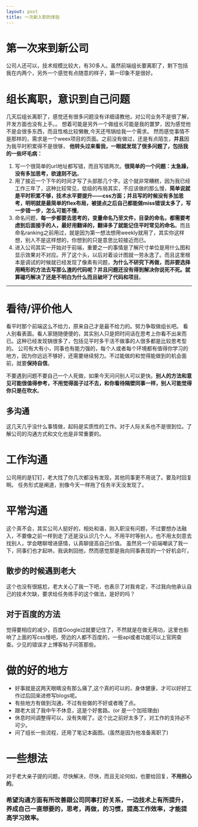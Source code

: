 ```yaml
---
layout: post
title: 一次新入职的体验
---
```


# 第一次来到新公司
公司人还可以，技术规模比较大，有30多人。虽然前端组长要离职了，剩下包括我在内两个，另外一个感觉有点随意的样子，第一印象不是很好。


# 组长离职，意识到自己问题
几天后组长离职了，感觉还有很多问题没有详细请教他，对公司业务不是很了解，开发方面也没有上手。。
想着可能是另外一个做组长可能是我的噩梦，因为感觉他不是会很多东西，而且性格比较懒散,今天还甩锅给我一个需求。
然而感觉事情不是那样的，需求是一个weex项目的页面。之前没有做过，还是有点陌生，**并且**因为我平时积累得不是很够，
**他转头过来看我，一眼就发现了很多问题了，包括我的一些坏毛病：**
1. 写一个很简单的url地址都写错，而且写错两次。**很简单的一个问题：太急躁，没有多加思考，欲速则不达**。
2. 用了接近一个下午的时间才写了头部那几个字。这个就非常糟糕，因为我已经工作三年了，这种比较常见，低级的布局其实，不应该做的那么慢，**简单说就是平时积累不够，技术水平要提升——css方面；并且写的时候没有多加思考，明明就是最简单的flex布局，被提点之后自己都能做miss错误太多了，写一步错一步，怎么可能不慢**。
3. 命名问题，**每一步都要去思考的，变量命名乃至文件，目录的命名，都需要考虑到后面接手的人，最好用翻译的，翻译多了就能记住平时常见的命名**。而且命名ranking之前用过，就是因为第一想法想用weekly就用了，其实你这样想，别人不是这样想的，你想到的只是意思比较接近而已。
4. 进入公司其实一开始对于前端，重要之一的事情是了解尺寸单位是用什么图和显示效果对不对应。开了这个头，以后对着设计图就一劳永逸了。而且这里根本是调试的时候就已经发现了像素有问题，**为什么不研究下再做，而非要选择用畸形的方法去写那么渣的代码呢？并且问题还没有得到解决你说死不死。就算碰巧解决了还是不明白为什么而且破坏了代码和项目**。

---

# 看待/评价他人
看平时那个前端这么不给力，原来自己才是最不给力的。努力争取做组长吧。
看人别看表面。看人家随随便便的，其实别人只是把时间话在思考上你看不出来而已。这种已经发现锅很多了，包括见平时多干活不做事的人很多都是比较思考型的。
公司有大有小，同事也有能力强的，每个人或者每个环境都有值得你学习的地方，因为你远远不够好，还需要继续努力。不过能做的和觉得能做到的机会面前，就要**保持自信**。

不要遇到问题不要自己一个人死做，如果今天问问别人可以更快。**别人的方法和意见可能很值得参考，不用觉得面子过不去，和你看待隔壁同事一样，别人可能觉得你只是在吹水**。

## 多沟通
这几天几乎没什么事情做，起码是实质性的工作。对于人际关系也不是很到位。了解公司的沟通方式和文化也是非常重要的。

# 工作沟通
公司用的是钉钉，老大找了你几次都没有发现，其他同事更不用说了。要及时回复啊。
任务形式是阐道，别像今天一样拖了任务半天没发现了。

# 平常沟通
这个真不会，其实公司人挺好的，相处和谐，刚入职没有问题，不过要想办法融入，不要像之前一样到走了还是没认识几个人。不用平时等别人，也不用太刻意去找别人，学会瞎聊增进感情，认真聊提高自己价值。
虽然另一个前端嘲讽了我一下，同事们也才起哄，我讽刺回他，然而感觉那是我向同事表现的一个好机会吖，

## 散步的时候遇到老大
这个也没有很尴尬，老大关心了我一下吧，也表示了对我肯定，不过我向他承认自己的技术欠缺，要求给任务练手的这个做法，是好的吗？

## 对于百度的方法
觉得要相应的减少，百度Google过就要记住了，不然就是在做无用功，这里也影响了上面的写css慢吧，旁边的人都不百度的，一些api或者功能可以上官网查查。少见的错误才上博客帖子问答那些。

# 做的好的地方
- 好事就是这两天眼睛没有那么痛了,这个真的可以的，身体健康，才可以好好工作过后回来进修写blogs呢。
- 有些地方有做到沟通，不过有些做的不好或者晚了点。
- 跟老大说了我中午不休息，这是个好套路。(or 是一个加班理由)
- 休息时间调整得可以，没有失眠了。这个比之前好太多了，对工作的支持必不可少。
- 问了组长一些流程，还用了笔记本画图。(虽然是因为他准备离职了)

# 一些想法
对于老大亲子提的问题，尽快解决，尽快，而且无论何如，也要给回复，**不用担心的**。

### 希望沟通方面有所改善跟公司同事打好关系，一边技术上有所提升，养成自己一直想要的，思考，再做，的习惯，提高工作效率，才能提高学习效率。
